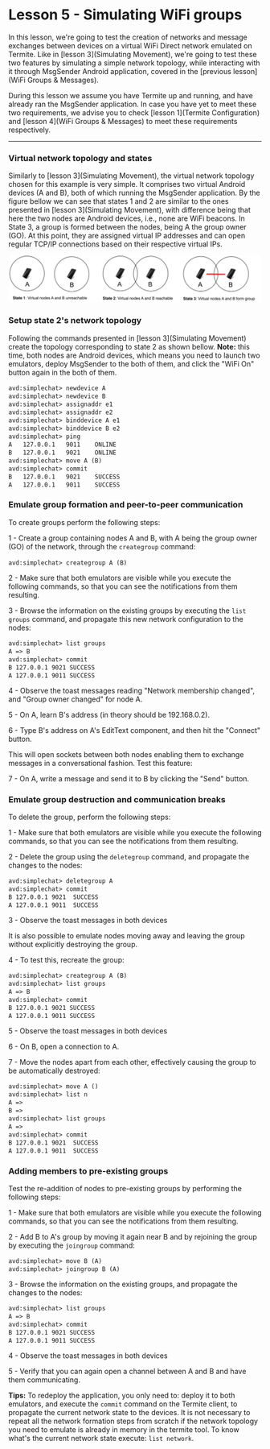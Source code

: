 # Lesson 5 - Simulating WiFi groups
In this lesson, we're going to test the creation of networks and message exchanges between devices on a virtual WiFi Direct network emulated on Termite.
Like in [lesson 3](Simulating Movement), we're going to test these two features by simulating a simple network topology, while interacting with it through MsgSender Android application, covered in the [previous lesson](WiFi Groups & Messages).

During this lesson we assume you have Termite up and running, and have already ran the MsgSender application.
In case you have yet to meet these two requirements, we advise you to check [lesson 1](Termite Configuration) and [lesson 4](WiFi Groups & Messages) to meet these requirements respectively.

***

### Virtual network topology and states
Similarly to [lesson 3](Simulating Movement), the virtual network topology chosen for this example is very simple. It comprises two virtual Android devices (A and B), both of which running the MsgSender application. By the figure bellow we can see that states 1 and 2 are similar to the ones presented in [lesson 3](Simulating Movement), with difference being that here the two nodes are Android devices, i.e., none are WiFi beacons. In State 3, a group is formed between the nodes, being A the group owner (GO). At this point, they are assigned virtual IP addresses and can open regular TCP/IP connections based on their respective virtual IPs.

![](https://github.com/etraudonun/termite/blob/master/wiki-images/two-node-group.png?raw=true)

### Setup state 2's network topology
Following the commands presented in [lesson 3](Simulating Movement) create the topology corresponding to state 2 as shown bellow. **Note:** this time, both nodes are Android devices, which means you need to launch two emulators, deploy MsgSender to the both of them, and click the "WiFi On" button again in the both of them.

```
avd:simplechat> newdevice A
avd:simplechat> newdevice B
avd:simplechat> assignaddr e1
avd:simplechat> assignaddr e2
avd:simplechat> binddevice A e1
avd:simplechat> binddevice B e2
avd:simplechat> ping
A	127.0.0.1	9011	ONLINE
B	127.0.0.1	9021	ONLINE
avd:simplechat> move A (B)
avd:simplechat> commit
B	127.0.0.1	9021	SUCCESS
A	127.0.0.1	9011	SUCCESS
```

### Emulate group formation and peer-to-peer communication
To create groups perform the following steps:

1 - Create a group containing nodes A and B, with A being the group owner (GO) of the network, through the `creategroup` command:

`avd:simplechat> creategroup A (B)`

2 - Make sure that both emulators are visible while you execute the following commands, so that you can see the notifications from them resulting.

3 - Browse the information on the existing groups by executing the `list groups` command, and propagate this new network configuration to the nodes:

```
avd:simplechat> list groups
A => B
avd:simplechat> commit
B 127.0.0.1 9021 SUCCESS
A 127.0.0.1 9011 SUCCESS
```

4 - Observe the toast messages reading "Network membership changed", and "Group owner changed" for node A.

5 - On A, learn B's address (in theory should be 192.168.0.2).

6 - Type B's address on A's EditText component, and then hit the "Connect" button.

This will open sockets between both nodes enabling them to exchange messages in a conversational fashion. Test this feature:

7 - On A, write a message and send it to B by clicking the "Send" button.

### Emulate group destruction and communication breaks
To delete the group, perform the following steps:

1 - Make sure that both emulators are visible while you execute the following commands, so that you can see the notifications from them resulting.

2 - Delete the group using the `deletegroup` command, and propagate the changes to the nodes:

```
avd:simplechat> deletegroup A
avd:simplechat> commit
B 127.0.0.1 9021  SUCCESS
A 127.0.0.1 9011  SUCCESS
```

3 - Observe the toast messages in both devices

It is also possible to emulate nodes moving away and leaving the group without explicitly destroying the group. 

4 - To test this, recreate the group:

```
avd:simplechat> creategroup A (B)
avd:simplechat> list groups
A => B
avd:simplechat> commit
B 127.0.0.1 9021 SUCCESS
A 127.0.0.1 9011 SUCCESS
```

5 - Observe the toast messages in both devices

6 - On B, open a connection to A.

7 - Move the nodes apart from each other, effectively causing the group to be automatically destroyed:

```
avd:simplechat> move A ()
avd:simplechat> list n
A => 
B => 
avd:simplechat> list groups
A => 
avd:simplechat> commit
B 127.0.0.1 9021  SUCCESS
A 127.0.0.1 9011  SUCCESS
```

### Adding members to pre-existing groups
Test the re-addition of nodes to pre-existing groups by performing the following steps:

1 - Make sure that both emulators are visible while you execute the following commands, so that you can see the notifications from them resulting.

2 - Add B to A's group by moving it again near B and by rejoining the group by executing the `joingroup` command:

```
avd:simplechat> move B (A)
avd:simplechat> joingroup B (A)
```

3 - Browse the information on the existing groups, and propagate the changes to the nodes:

```
avd:simplechat> list groups
A => B
avd:simplechat> commit
B 127.0.0.1 9021 SUCCESS
A 127.0.0.1 9011 SUCCESS
```

4 - Observe the toast messages in both devices

5 - Verify that you can again open a channel between A and B and have them communicating.

**Tips:** To redeploy the application, you only need to: deploy it to both emulators, and execute the `commit` command on the Termite client, to propagate the current network state to the devices. It is not necessary to repeat all the network formation steps from scratch if the network topology you need to emulate is already in memory in the termite tool. To know what's the current network state execute: `list network`.

